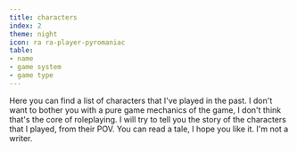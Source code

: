 ```yaml
---
title: characters
index: 2
theme: night
icon: ra ra-player-pyromaniac
table:
- name
- game system
- game type
---
```

Here you can find a list of characters that I've played in the past.
I don't want to bother you with a pure game mechanics of the game, I don't think that's the core of roleplaying.
I will try to tell you the story of the characters that I played, from their POV. You can read a tale, I hope you like it. I'm not a writer.

<div data-pages></div>